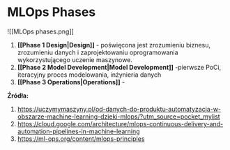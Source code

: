 # MLOps Phases

![[MLOps phases.png]]

1. **[[Phase 1 Design|Design]]** - poświęcona jest zrozumieniu biznesu, zrozumieniu danych i zaprojektowaniu oprogramowania wykorzystującego uczenie maszynowe.
2. **[[Phase 2 Model Development|Model Development]]** -pierwsze PoCi, iteracyjny proces modelowania, inżynieria danych
3. **[[Phase 3 Operations|Operations]]** - 



**Źródła:**
1. https://uczymymaszyny.pl/od-danych-do-produktu-automatyzacja-w-obszarze-machine-learning-dzieki-mlops/?utm_source=pocket_mylist
2. https://cloud.google.com/architecture/mlops-continuous-delivery-and-automation-pipelines-in-machine-learning
3. https://ml-ops.org/content/mlops-principles